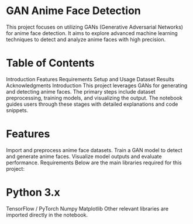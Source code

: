 # GAN Anime Face Detection
This project focuses on utilizing GANs (Generative Adversarial Networks) for anime face detection. It aims to explore advanced machine learning techniques to detect and analyze anime faces with high precision.

# Table of Contents
Introduction
Features
Requirements
Setup and Usage
Dataset
Results
Acknowledgments
Introduction
This project leverages GANs for generating and detecting anime faces. The primary steps include dataset preprocessing, training models, and visualizing the output. The notebook guides users through these stages with detailed explanations and code snippets.

# Features
Import and preprocess anime face datasets.
Train a GAN model to detect and generate anime faces.
Visualize model outputs and evaluate performance.
Requirements
Below are the main libraries required for this project:

# Python 3.x
TensorFlow / PyTorch
Numpy
Matplotlib
Other relevant libraries are imported directly in the notebook.
